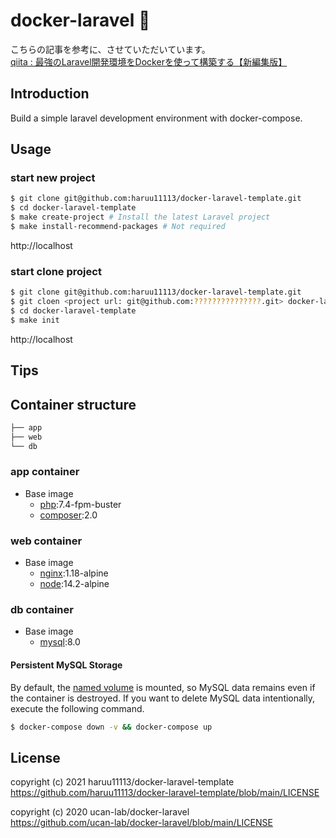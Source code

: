 # docker-laravel 🐳
こちらの記事を参考に、させていただいています。  
[qiita : 最強のLaravel開発環境をDockerを使って構築する【新編集版】](https://qiita.com/ucan-lab/items/5fc1281cd8076c8ac9f4#a-laravel%E3%83%97%E3%83%AD%E3%82%B8%E3%82%A7%E3%82%AF%E3%83%88%E3%82%92%E3%83%90%E3%83%BC%E3%82%B8%E3%83%A7%E3%83%B3%E6%8C%87%E5%AE%9A%E3%81%97%E3%81%A6%E6%96%B0%E8%A6%8F%E4%BD%9C%E6%88%90)

## Introduction

Build a simple laravel development environment with docker-compose.

## Usage

### start new project
```bash
$ git clone git@github.com:haruu11113/docker-laravel-template.git
$ cd docker-laravel-template
$ make create-project # Install the latest Laravel project
$ make install-recommend-packages # Not required
```

http://localhost

### start clone project

```bash
$ git clone git@github.com:haruu11113/docker-laravel-template.git
$ git cloen <project url: git@github.com:???????????????.git> docker-laravel-template/backend
$ cd docker-laravel-template
$ make init
```

http://localhost

## Tips


## Container structure

```bash
├── app
├── web
└── db
```

### app container

- Base image
  - [php](https://hub.docker.com/_/php):7.4-fpm-buster
  - [composer](https://hub.docker.com/_/composer):2.0

### web container

- Base image
  - [nginx](https://hub.docker.com/_/nginx):1.18-alpine
  - [node](https://hub.docker.com/_/node):14.2-alpine

### db container

- Base image
  - [mysql](https://hub.docker.com/_/mysql):8.0

#### Persistent MySQL Storage

By default, the [named volume](https://docs.docker.com/compose/compose-file/#volumes) is mounted, so MySQL data remains even if the container is destroyed.
If you want to delete MySQL data intentionally, execute the following command.

```bash
$ docker-compose down -v && docker-compose up
```

## License
copyright (c) 2021 haruu11113/docker-laravel-template  
https://github.com/haruu11113/docker-laravel-template/blob/main/LICENSE  

copyright (c) 2020 ucan-lab/docker-laravel  
https://github.com/ucan-lab/docker-laravel/blob/main/LICENSE  
